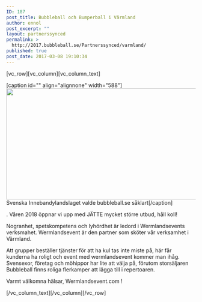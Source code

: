 ```yaml
---
ID: 187
post_title: Bubbleball och Bumperball i Värmland
author: ennol
post_excerpt: ""
layout: partnerssynced
permalink: >
  http://2017.bubbleball.se/Partnerssynced/varmland/
published: true
post_date: 2017-03-08 19:10:34
---
```

[vc_row][vc_column][vc_column_text]
<div id="collection0" class="h24_collection h24_first_collection ">
<div id="block_container_89192937" class="block_container presentation_image_block">
<div id="block_89192937">
<div class="h24_normal_text">
<div class="h24_image_block_align h24_image_block_align_left ">

[caption id="" align="alignnone" width="588"]<img id="block_img_89192937" class="presentation_image_block_image" src="http://dst15js82dk7j.cloudfront.net/183390/48619546-FAf5B.jpg" alt="" width="588" height="296" /> Svenska Innebandylandslaget valde bubbleball.se såklart[/caption]

</div>
</div>
</div>
</div>
<div id="block_container_89178468" class="block_container standard_text_block text_block">
<div id="block_89178468">
<div id="block_89178468_text_content" class="text_content">

.
Våren 2018 öppnar vi upp med JÄTTE mycket större utbud, håll koll!

Nogranhet, spetskompetens och lyhördhet är ledord i Wermlandsevents verksmahet. Wermlandsevent är den partner som sköter vår verksamhet i Värmland.

Att grupper beställer tjänster för att ha kul tas inte miste på, här får kunderna ha roligt och event med wermlandsevent kommer man ihåg.
Svensexor, företag och möhippor har lite att välja på, förutom storsäljaren Bubbleball finns roliga flerkamper att lägga till i repertoaren.

Varmt välkomna hälsar,
Wermlandsevent.com !

</div>
</div>
<div></div>
<div class="clearer"></div>
</div>
</div>
<div id="collection1" class="h24_collection h24_last_collection "></div>
[/vc_column_text][/vc_column][/vc_row]